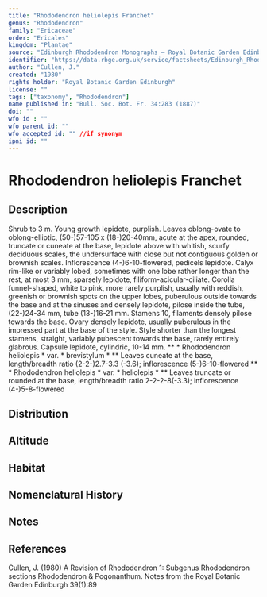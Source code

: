 ```yaml
---
title: "Rhododendron heliolepis Franchet"
genus: "Rhododendron"
family: "Ericaceae"
order: "Ericales"
kingdom: "Plantae"
source: "Edinburgh Rhododendron Monographs – Royal Botanic Garden Edinburgh"
identifier: "https://data.rbge.org.uk/service/factsheets/Edinburgh_Rhododendron_Monographs.xhtml"
author: "Cullen, J."
created: "1980"
rights holder: "Royal Botanic Garden Edinburgh"
license: ""
tags: ["taxonomy", "Rhododendron"]
name published in: "Bull. Soc. Bot. Fr. 34:283 (1887)"
doi: ""
wfo id : ""
wfo parent id: ""
wfo accepted id: "" //if synonym                      
ipni id: ""
---
```


                       

# Rhododendron heliolepis Franchet

## Description
Shrub to 3 m. Young growth lepidote, purplish. Leaves oblong-ovate to oblong-elliptic, (50-)57-105 x (18-)20-40mm, acute at the apex, rounded, truncate or cuneate at the base, lepidote above with whitish, scurfy deciduous scales, the undersurface with close but not contiguous golden or brownish scales. Inflorescence (4-)6-10-flowered, pedicels lepidote. Calyx rim-like or variably lobed, sometimes with one lobe rather longer than the rest, at most 3 mm, sparsely lepidote, filiform-acicular-ciliate. Corolla funnel-shaped, white to pink, more rarely purplish, usually with reddish, greenish or brownish spots on the upper lobes, puberulous outside towards the base and at the sinuses and densely lepidote, pilose inside the tube, (22-)24-34 mm, tube (13-)16-21 mm. Stamens 10, filaments densely pilose towards the base. Ovary densely lepidote, usually puberulous in the impressed part at the base of the style. Style shorter than the longest stamens, straight, variably pubescent towards the base, rarely entirely glabrous. Capsule lepidote, cylindric, 10-14 mm. ** * Rhododendron heliolepis * var. * brevistylum * ** Leaves cuneate at the base, length/breadth ratio (2-2-)2.7-3.3 (-3.6); inflorescence (5-)6-10-flowered ** * Rhododendron heliolepis * var. * heliolepis * ** Leaves truncate or rounded at the base, length/breadth ratio 2-2-2-8(-3.3); inflorescence (4-)5-8-flowered

## Distribution


## Altitude


## Habitat


## Nomenclatural History

                       
## Notes


## References

Cullen, J. (1980) A Revision of Rhododendron 1: Subgenus Rhododendron sections Rhododendron & Pogonanthum. Notes from the Royal Botanic Garden Edinburgh 39(1):89

